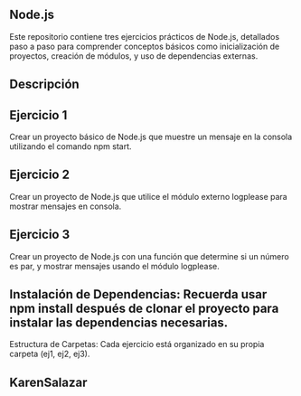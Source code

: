 ## Node.js 
Este repositorio contiene tres ejercicios prácticos de Node.js, detallados paso a paso para comprender conceptos básicos como inicialización de proyectos, creación de módulos, y uso de dependencias externas.
## Descripción
## Ejercicio 1
Crear un proyecto básico de Node.js que muestre un mensaje en la consola utilizando el comando npm start.
## Ejercicio 2
Crear un proyecto de Node.js que utilice el módulo externo logplease para mostrar mensajes en consola.
## Ejercicio 3
Crear un proyecto de Node.js con una función que determine si un número es par, y mostrar mensajes usando el módulo logplease.

## Instalación de Dependencias: Recuerda usar npm install después de clonar el proyecto para instalar las dependencias necesarias.
Estructura de Carpetas: Cada ejercicio está organizado en su propia carpeta (ej1, ej2, ej3).

## KarenSalazar
